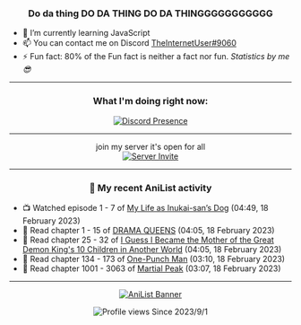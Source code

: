 <div align="center">

### Do da thing DO DA THING DO DA THINGGGGGGGGGGG
</div>

- 🌱 I’m currently learning JavaScript
- 📫 You can contact me on Discord [TheInternetUser#9060](https://discord.com/users/534117072796385300)
- ⚡ Fun fact: 80% of the Fun fact is neither a fact nor fun. _Statistics by me 😎_
<hr>

<div align="center">

### What I'm doing right now:
[![Discord Presence](https://lanyard.cnrad.dev/api/534117072796385300)](https://discord.com/users/534117072796385300)
<hr>

join my server it's open for all <br>
[![Server Invite](https://invidget.switchblade.xyz/bfYgVHxrSs)](https://discord.gg/bfYgVHxrSs)

<hr>
  
### 🌸 My recent AniList activity

</div>

<!-- ANILIST_ACTIVITY:start -->

-   📺 Watched episode 1 - 7 of [My Life as Inukai-san’s Dog](https://anilist.co/anime/146346) (04:49, 18 February 2023)
-   📖 Read chapter 1 - 15 of [DRAMA QUEENS](https://anilist.co/manga/131769) (04:05, 18 February 2023)
-   📖 Read chapter 25 - 32 of [I Guess I Became the Mother of the Great Demon King's 10 Children in Another World](https://anilist.co/manga/109235) (04:05, 18 February 2023)
-   📖 Read chapter 134 - 173 of [One-Punch Man](https://anilist.co/manga/74347) (03:10, 18 February 2023)
-   📖 Read chapter 1001 - 3063 of [Martial Peak](https://anilist.co/manga/104494) (03:07, 18 February 2023)

<!-- ANILIST_ACTIVITY:end -->
<hr>

<div align="center">

[![AniList Banner](https://img.anili.st/User/929966)](https://anilist.co/user/TheInternetUser)

![Profile views](https://gpvc.arturio.dev/TheInternetUse7) Since 2023/9/1

</div>
